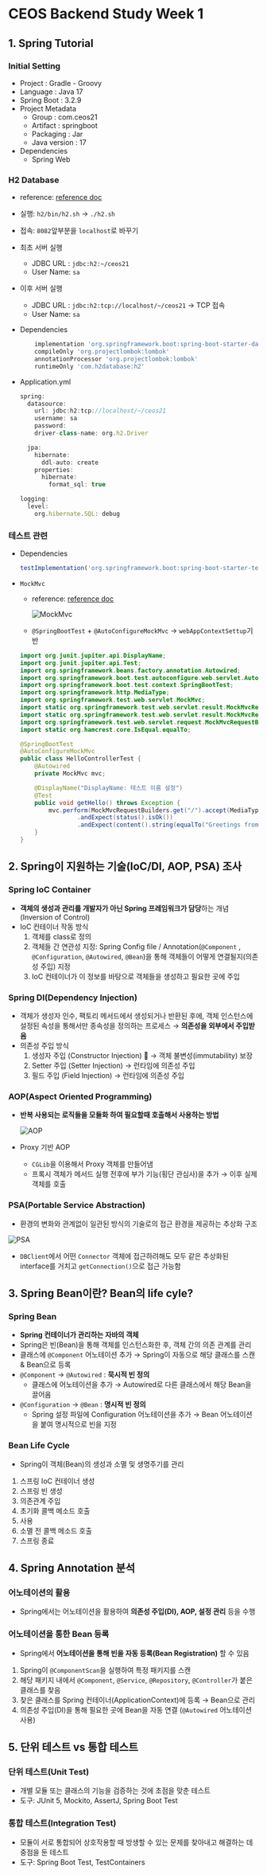 # CEOS Backend Study Week 1

## 1. Spring Tutorial

### Initial Setting

- Project : Gradle - Groovy
- Language : Java 17
- Spring Boot : 3.2.9
- Project Metadata
    - Group : com.ceos21
    - Artifact : springboot
    - Packaging : Jar
    - Java version : 17
- Dependencies
    - Spring Web

### H2 Database

- reference: [reference doc](https://phantom.tistory.com/59)

- 실행: `h2/bin/h2.sh` → `./h2.sh`
- 접속: `8082`앞부분을 `localhost`로 바꾸기
- 최초 서버 실행
    - JDBC URL : `jdbc:h2:~/ceos21`
    - User Name: `sa`
- 이후 서버 실행
    - JDBC URL : `jdbc:h2:tcp://localhost/~/ceos21` → TCP 접속
    - User Name: `sa`
- Dependencies

    ```jsx
    	implementation 'org.springframework.boot:spring-boot-starter-data-jpa'
    	compileOnly 'org.projectlombok:lombok'
    	annotationProcessor 'org.projectlombok:lombok'
    	runtimeOnly 'com.h2database:h2'
    ```

- Application.yml

    ```jsx
    spring:
      datasource:
        url: jdbc:h2:tcp://localhost/~/ceos21
        username: sa
        password:
        driver-class-name: org.h2.Driver
    
      jpa:
        hibernate:
          ddl-auto: create
        properties:
          hibernate:
            format_sql: true
    
    logging:
      level:
        org.hibernate.SQL: debug
    ```


### 테스트 관련

- Dependencies

    ```jsx
    testImplementation('org.springframework.boot:spring-boot-starter-test')
    ```

- `MockMvc`
    - reference: [reference doc](https://terasolunaorg.github.io/guideline/5.4.1.RELEASE/en/UnitTest/ImplementsOfUnitTest/UsageOfLibraryForTest.html#mockmvc)

      ![MockMvc](./readme-src/mockmvc.png)

    - `@SpringBootTest` + `@AutoConfigureMockMvc` → `webAppContextSettup`기반

    ```java
    import org.junit.jupiter.api.DisplayName;
    import org.junit.jupiter.api.Test;
    import org.springframework.beans.factory.annotation.Autowired;
    import org.springframework.boot.test.autoconfigure.web.servlet.AutoConfigureMockMvc;
    import org.springframework.boot.test.context.SpringBootTest;
    import org.springframework.http.MediaType;
    import org.springframework.test.web.servlet.MockMvc;
    import static org.springframework.test.web.servlet.result.MockMvcResultMatchers.content;
    import static org.springframework.test.web.servlet.result.MockMvcResultMatchers.status;
    import org.springframework.test.web.servlet.request.MockMvcRequestBuilders;
    import static org.hamcrest.core.IsEqual.equalTo;
    
    @SpringBootTest
    @AutoConfigureMockMvc
    public class HelloControllerTest {
        @Autowired
        private MockMvc mvc;
    
        @DisplayName("DisplayName: 테스트 이름 설정")
        @Test
        public void getHello() throws Exception {
            mvc.perform(MockMvcRequestBuilders.get("/").accept(MediaType.APPLICATION_JSON))
                    .andExpect(status().isOk())
                    .andExpect(content().string(equalTo("Greetings from Spring Boot!")));
        }
    }
    
    ```


## 2. Spring이 지원하는 기술(IoC/DI, AOP, PSA) 조사

### Spring IoC Container

- **객체의 생성과 관리를 개발자가 아닌 Spring 프레임워크가 담당**하는 개념 (Inversion of Control)
- IoC 컨테이너 작동 방식
    1. 객체를 class로 정의
    2. 객체들 간 연관성 지정: Spring Config file / Annotation(`@Component` , `@Configuration`, `@Autowired`, `@Bean`)을 통해 객체들이 어떻게 연결될지(의존성 주입) 지정
    3. IoC 컨테이너가 이 정보를 바탕으로 객체들을 생성하고 필요한 곳에 주입

### Spring DI(Dependency Injection)

- 객체가 생성자 인수, 팩토리 메서드에서 생성되거나 반환된 후에, 객체 인스턴스에 설정된 속성을 통해서만 종속성을 정의하는 프로세스 → **의존성을 외부에서 주입받음**
- 의존성 주입 방식
    1. 생성자 주입 (Constructor Injection) 🤩 → 객체 불변성(immutability) 보장
    2. Setter 주입 (Setter Injection) → 런타임에 의존성 주입
    3. 필드 주입 (Field Injection) → 런타임에 의존성 주입

### AOP(Aspect Oriented Programming)

- **반복 사용되는 로직들을 모듈화 하여 필요할때 호출해서 사용하는 방법**

  ![AOP](./readme-src/aop.png)

- Proxy 기반 AOP
    - `CGLib`을 이용해서 Proxy 객체를 만들어냄
    - 프록시 객체가 메서드 실행 전후에 부가 기능(횡단 관심사)을 추가 →  이후 실제 객체를 호출


### PSA(Portable Service Abstraction)

- 환경의 변화와 관계없이 일관된 방식의 기술로의 접근 환경을 제공하는 추상화 구조

![PSA](./readme-src/psa.png)

- `DBClient`에서 어떤 `Connector` 객체에 접근하려해도 모두 같은 추상화된 interface를 거치고 `getConnection()`으로 접근 가능함

## 3. Spring Bean이란? Bean의 life cyle?

### Spring Bean

- **Spring 컨테이너가 관리하는 자바의 객체**
- Spring은 빈(Bean)을 통해 객체를 인스턴스화한 후, 객체 간의 의존 관계를 관리
- 클래스에 `@Component` 어노테이션 추가 → Spring이 자동으로 해당 클래스를 스캔 & Bean으로 등록
- `@Component` → `@Autowired` : **묵시적 빈 정의**
    - 클래스에 어노테이션을 추가 → Autowired로 다른 클래스에서 해당 Bean을 끌어옴
- `@Configuration` → `@Bean` : **명시적 빈 정의**
    - Spring 설정 파일에 Configuration 어노테이션을 추가 → Bean 어노테이션을 붙여 명시적으로 빈을 지정

### Bean Life Cycle

- Spring이 객체(Bean)의 생성과 소멸 및 생명주기를 관리
1. 스프링 IoC 컨테이너 생성
2. 스프링 빈 생성
3. 의존관계 주입
4. 초기화 콜백 메소드 호출
5. 사용
6. 소멸 전 콜백 메소드 호출
7. 스프링 종료

## 4. Spring Annotation 분석

### 어노테이션의 활용

- Spring에서는 어노테이션을 활용하여 **의존성 주입(DI), AOP, 설정 관리** 등을 수행

### 어노테이션을 통한 Bean 등록

- Spring에서 **어노테이션을 통해 빈을 자동 등록(Bean Registration)** 할 수 있음
1. Spring이 `@ComponentScan`을 실행하여 특정 패키지를 스캔
2. 해당 패키지 내에서 `@Component`, `@Service`, `@Repository`, `@Controller`가 붙은 클래스를 찾음
3. 찾은 클래스를 Spring 컨테이너(ApplicationContext)에 등록 → Bean으로 관리
4. 의존성 주입(DI)을 통해 필요한 곳에 Bean을 자동 연결 (`@Autowired` 어노테이션 사용)

## 5. 단위 테스트 vs 통합 테스트

### 단위 테스트(Unit Test)

- 개별 모듈 또는 클래스의 기능을 검증하는 것에 초점을 맞춘 테스트
- 도구: JUnit 5, Mockito, AssertJ, Spring Boot Test

### 통합 테스트(Integration Test)

- 모듈이 서로 통합되어 상호작용할 때 방생할 수 있는 문제를 찾아내고 해결하는 데 중점을 둔 테스트
- 도구: Spring Boot Test, TestContainers
